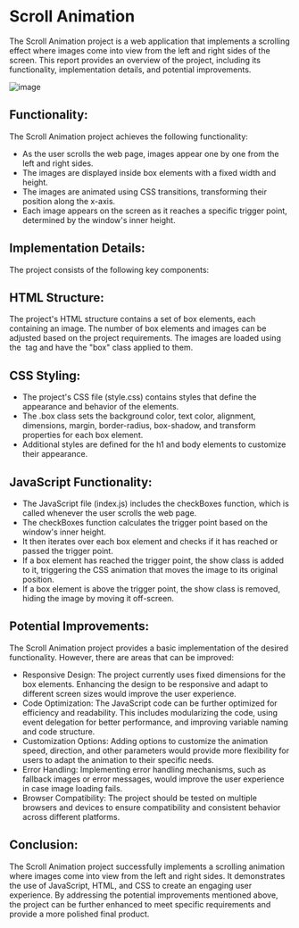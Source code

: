 # Scroll Animation
The Scroll Animation project is a web application that implements a scrolling effect where images come into view from the left and right sides of the screen. This report provides an overview of the project, including its functionality, implementation details, and potential improvements.

![image](https://github.com/DanishKhan25/Scroll/assets/115468271/e77cb121-9197-46fa-a59b-377911d1c9e9)


## Functionality:
The Scroll Animation project achieves the following functionality:

- As the user scrolls the web page, images appear one by one from the left and right sides.
- The images are displayed inside box elements with a fixed width and height.
- The images are animated using CSS transitions, transforming their position along the x-axis.
- Each image appears on the screen as it reaches a specific trigger point, determined by the window's inner height.

## Implementation Details:

The project consists of the following key components:

 ## HTML Structure:

The project's HTML structure contains a set of box elements, each containing an image. The number of box elements and images can be adjusted based on the project requirements.
The images are loaded using the <img> tag and have the "box" class applied to them.

##  CSS Styling:

- The project's CSS file (style.css) contains styles that define the appearance and behavior of the elements.
- The .box class sets the background color, text color, alignment, dimensions, margin, border-radius, box-shadow, and transform properties for each box element.
- Additional styles are defined for the h1 and body elements to customize their appearance.

##  JavaScript Functionality:

- The JavaScript file (index.js) includes the checkBoxes function, which is called whenever the user scrolls the web page.
- The checkBoxes function calculates the trigger point based on the window's inner height.
- It then iterates over each box element and checks if it has reached or passed the trigger point.
- If a box element has reached the trigger point, the show class is added to it, triggering the CSS animation that moves the image to its original position.
- If a box element is above the trigger point, the show class is removed, hiding the image by moving it off-screen.

## Potential Improvements:
The Scroll Animation project provides a basic implementation of the desired functionality. However, there are areas that can be improved:

- Responsive Design: The project currently uses fixed dimensions for the box elements. Enhancing the design to be responsive and adapt to different screen sizes would improve the user experience.
- Code Optimization: The JavaScript code can be further optimized for efficiency and readability. This includes modularizing the code, using event delegation for better performance, and improving variable naming and code structure.
- Customization Options: Adding options to customize the animation speed, direction, and other parameters would provide more flexibility for users to adapt the animation to their specific needs.
- Error Handling: Implementing error handling mechanisms, such as fallback images or error messages, would improve the user experience in case image loading fails.
- Browser Compatibility: The project should be tested on multiple browsers and devices to ensure compatibility and consistent behavior across different platforms.

## Conclusion:
The Scroll Animation project successfully implements a scrolling animation where images come into view from the left and right sides. It demonstrates the use of JavaScript, HTML, and CSS to create an engaging user experience. By addressing the potential improvements mentioned above, the project can be further enhanced to meet specific requirements and provide a more polished final product.
